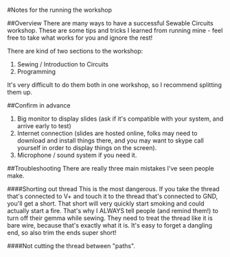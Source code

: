 #Notes for the running the workshop

##Overview
There are many ways to have a successful Sewable Circuits workshop. These are some tips and tricks I learned from running mine - feel free to take what works for you and ignore the rest!

There are kind of two sections to the workshop:
1. Sewing / Introduction to Circuits
2. Programming

It's very difficult to do them both in one workshop, so I recommend splitting them up.

##Confirm in advance
1. Big monitor to display slides (ask if it's compatible with your system, and arrive early to test)
2. Internet connection (slides are hosted online, folks may need to download and install things there, and you may want to skype call yourself in order to display things on the screen).
3. Microphone / sound system if you need it.

##Troubleshooting
There are really three main mistakes I've seen people make.

####Shorting out thread
This is the most dangerous. If you take the thread that's connected to V+ and touch it to the thread that's connected to GND, you'll get a short. That short will very quickly start smoking and could actually start a fire. That's why I ALWAYS tell people (and remind them!) to turn off their gemma while sewing. They need to treat the thread like it is bare wire, because that's exactly what it is. It's easy to forget a dangling end, so also trim the ends super short!

####Not cutting the thread between "paths".

